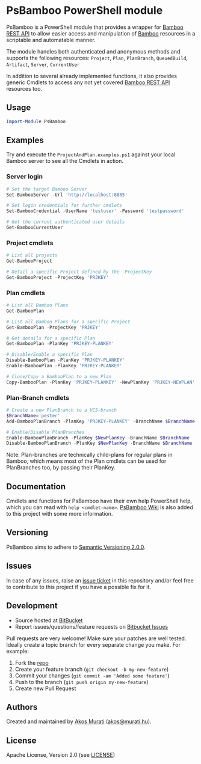PsBamboo PowerShell module
==========================

PsBamboo is a PowerShell module that provides a wrapper for [Bamboo][bamboo]
[REST API][bambooapi] to allow easier access and manipulation of [Bamboo][bamboo]
resources in a scriptable and automatable manner.

The module handles both authenticated and anonymous methods and supports the following
resources: `Project`, `Plan`, `PlanBranch`, `QueuedBuild`, `Artifact`, `Server`, `CurrentUser`

In addition to several already implemented functions, it also provides
generic Cmdlets to access any not yet covered [Bamboo REST API][bambooapi] resources too.

## Usage
```powershell
Import-Module PsBamboo
```

## Examples
Try and execute the `ProjectAndPlan.examples.ps1` against your local Bamboo
server to see all the Cmdlets in action.

### Server login
```powershell
# Set the target Bamboo Server
Set-BambooServer -Url 'http://localhost:8085'

# Set login credentials for further cmdlets
Set-BambooCredential -UserName 'testuser' -Password 'testpassword'

# Get the current authenticated user details
Get-BambooCurrentUser
```

### Project cmdlets
```powershell
# List all projects
Get-BambooProject

# Detail a specific Project defined by the -ProjectKey
Get-BambooProject -ProjectKey 'PRJKEY'
```

### Plan cmdlets
```powershell
# List all Bamboo Plans
Get-BambooPlan

# List all Bamboo Plans for a specific Project
Get-BambooPlan -ProjectKey 'PRJKEY'

# Get details for a specific Plan
Get-BambooPlan -PlanKey 'PRJKEY-PLANKEY'

# Disable/Enable a specific Plan
Disable-BambooPlan -PlanKey 'PRJKEY-PLANKEY'
Enable-BambooPlan -PlanKey 'PRJKEY-PLANKEY'

# Clone/Copy a BambooPlan to a new Plan
Copy-BambooPlan -PlanKey 'PRJKEY-PLANKEY' -NewPlanKey 'PRJKEY-NEWPLAN'
```


### Plan-Branch cmdlets
```powershell
# Create a new PlanBranch to a VCS-branch
$BranchName='pester'
Add-BambooPlanBranch -PlanKey 'PRJKEY-PLANKEY' -BranchName $BranchName -VcsBranch 'feature/pester'

# Enable/Disable PlanBranches
Enable-BambooPlanBranch -PlanKey $NewPlanKey -BranchName $BranchName
Disable-BambooPlanBranch -PlanKey $NewPlanKey -BranchName $BranchName
```

Note: Plan-branches are technically child-plans for regular plans in Bamboo,
which means most of the Plan cmdlets can be used for PlanBranches too, by passing their PlanKey.

## Documentation
Cmdlets and functions for PsBamboo have their own help PowerShell help, which
you can read with `help <cmdlet-name>`. [PsBamboo Wiki][wiki] is also added to this project with
some more information.

## Versioning
PsBamboo aims to adhere to [Semantic Versioning 2.0.0][semver].

## Issues
In case of any issues, raise an [issue ticket][issues] in this repository and/or
feel free to contribute to this project if you have a possible fix for it.

## Development

* Source hosted at [BitBucket][repo]
* Report issues/questions/feature requests on [Bitbucket Issues][issues]

Pull requests are very welcome! Make sure your patches are well tested.
Ideally create a topic branch for every separate change you make. For
example:

1. Fork the [repo][repo]
2. Create your feature branch (`git checkout -b my-new-feature`)
3. Commit your changes (`git commit -am 'Added some feature'`)
4. Push to the branch (`git push origin my-new-feature`)
5. Create new Pull Request

## Authors
Created and maintained by [Akos Murati][muratiakos] (<akos@murati.hu>).

## License
Apache License, Version 2.0 (see [LICENSE][LICENSE])

[repo]: https://bitbucket.org/murati-hu/psbamboo
[wiki]: https://bitbucket.org/murati-hu/psbamboo/wiki
[issues]: https://bitbucket.org/murati-hu/psbamboo/issues
[examples]: Examples/ProjectAndPlan.examples.ps1
[bamboo]: https://www.atlassian.com/software/bamboo
[bambooapi]: https://developer.atlassian.com/bamboodev/rest-apis
[muratiakos]: http://murati.hu
[license]: LICENSE
[semver]: http://semver.org/
